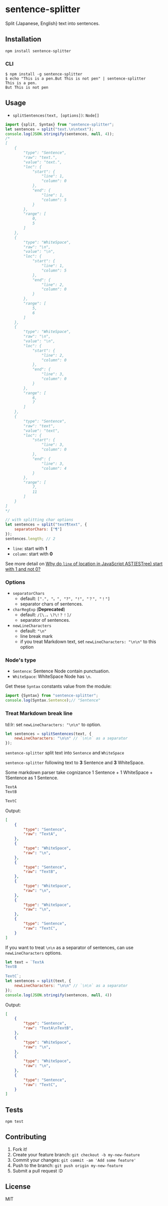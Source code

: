 # sentence-splitter

Split {Japanese, English} text into sentences.

## Installation

    npm install sentence-splitter

### CLI

    $ npm install -g sentence-splitter
    $ echo "This is a pen.But This is not pen" | sentence-splitter
    This is a pen.
    But This is not pen


## Usage

- `splitSentences(text, [options])`: `Node[]`

```js
import {split, Syntax} from "sentence-splitter";
let sentences = split("text.\n\ntext");
console.log(JSON.stringify(sentences, null, 4));
/*
[
    {
        "type": "Sentence",
        "raw": "text.",
        "value": "text.",
        "loc": {
            "start": {
                "line": 1,
                "column": 0
            },
            "end": {
                "line": 1,
                "column": 5
            }
        },
        "range": [
            0,
            5
        ]
    },
    {
        "type": "WhiteSpace",
        "raw": "\n",
        "value": "\n",
        "loc": {
            "start": {
                "line": 1,
                "column": 5
            },
            "end": {
                "line": 2,
                "column": 0
            }
        },
        "range": [
            5,
            6
        ]
    },
    {
        "type": "WhiteSpace",
        "raw": "\n",
        "value": "\n",
        "loc": {
            "start": {
                "line": 2,
                "column": 0
            },
            "end": {
                "line": 3,
                "column": 0
            }
        },
        "range": [
            6,
            7
        ]
    },
    {
        "type": "Sentence",
        "raw": "text",
        "value": "text",
        "loc": {
            "start": {
                "line": 3,
                "column": 0
            },
            "end": {
                "line": 3,
                "column": 4
            }
        },
        "range": [
            7,
            11
        ]
    }
]
*/

// with splitting char options
let sentences = split("text¶text", {
    separatorChars: ["¶"]
});
sentences.length; // 2
```

- `line`: start with **1**
- `column`: start with **0**

See more detail on [Why do `line` of location in JavaScript AST(ESTree) start with 1 and not 0?](https://gist.github.com/azu/8866b2cb9b7a933e01fe "Why do `line` of location in JavaScript AST(ESTree) start with 1 and not 0?")

### Options

- `separatorChars`
    - default: `[".", "。", "?", "!", "？", "！"]`
    - separator chars of sentences.
- `charRegExp` (**Deprecated**)
    - default: `/[\.。\?\!？！]/`
    - separator of sentences.
- `newLineCharacters`
    - default: `"\n"`
    - line break mark
    - if you treat Markdown text, set `newLineCharacters: "\n\n"` to this option

### Node's type

- `Sentence`: Sentence Node contain punctuation.
- `WhiteSpace`: WhiteSpace Node has `\n`.

Get these `Syntax` constants value from the module:

```js
import {Syntax} from "sentence-splitter";
console.log(Syntax.Sentence);// "Sentence"
````

### Treat Markdown break line

td:lr: set `newLineCharacters: "\n\n"` to option.

```js
let sentences = splitSentences(text, {
    newLineCharacters: "\n\n" // `\n\n` as a separator
});
```

`sentence-splitter` split text into `Sentence` and `WhiteSpace`

`sentence-splitter` following text to **3** Sentence and **3** WhiteSpace.

Some markdown parser take cognizance 1 Sentence + 1 WhiteSpace + 1Sentence as 1 Sentence.

```markdown
TextA
TextB

TextC
```

Output: 

```json
[
    {
        "type": "Sentence",
        "raw": "TextA",
    },
    {
        "type": "WhiteSpace",
        "raw": "\n",
    },
    {
        "type": "Sentence",
        "raw": "TextB",
    },
    {
        "type": "WhiteSpace",
        "raw": "\n",
    },
    {
        "type": "WhiteSpace",
        "raw": "\n",
    },
    {
        "type": "Sentence",
        "raw": "TextC",
    }
]
```


If you want to treat `\n\n` as a separator of sentences, can use `newLineCharacters` options.

```js
let text = `TextA
TextB
           
TextC`;
let sentences = split(text, {
    newLineCharacters: "\n\n" // `\n\n` as a separator
});
console.log(JSON.stringify(sentences, null, 4))
```

Output: 

```json
[
    {
        "type": "Sentence",
        "raw": "TextA\nTextB",
    },
    {
        "type": "WhiteSpace",
        "raw": "\n",
    },
    {
        "type": "WhiteSpace",
        "raw": "\n",
    },
    {
        "type": "Sentence",
        "raw": "TextC",
    }
]
```


## Tests

    npm test

## Contributing

1. Fork it!
2. Create your feature branch: `git checkout -b my-new-feature`
3. Commit your changes: `git commit -am 'Add some feature'`
4. Push to the branch: `git push origin my-new-feature`
5. Submit a pull request :D

## License

MIT
